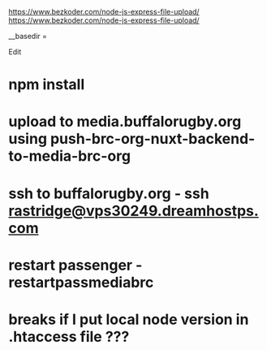 https://www.bezkoder.com/node-js-express-file-upload/
https://www.bezkoder.com/node-js-express-file-upload/

\_\_basedir =

Edit

# npm install

# upload to media.buffalorugby.org using push-brc-org-nuxt-backend-to-media-brc-org

#

# ssh to buffalorugby.org - ssh rastridge@vps30249.dreamhostps.com

# restart passenger - restartpassmediabrc

# breaks if I put local node version in .htaccess file ???
